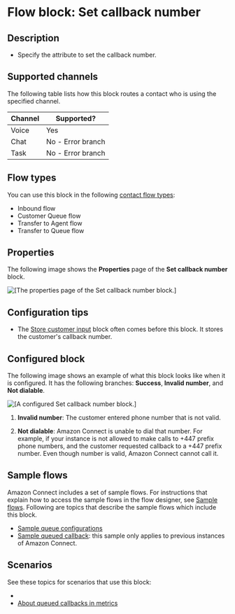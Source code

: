 # Flow block: Set callback number<a name="set-callback-number"></a>

## Description<a name="set-callback-number-description"></a>
+ Specify the attribute to set the callback number\.

## Supported channels<a name="set-callback-channels"></a>

The following table lists how this block routes a contact who is using the specified channel\. 


| Channel | Supported? | 
| --- | --- | 
| Voice | Yes | 
| Chat | No \- Error branch | 
| Task | No \- Error branch | 

## Flow types<a name="set-callback-number-types"></a>

You can use this block in the following [contact flow types](create-contact-flow.md#contact-flow-types):
+ Inbound flow
+ Customer Queue flow
+ Transfer to Agent flow
+ Transfer to Queue flow

## Properties<a name="set-callback-number-properties"></a>

The following image shows the **Properties** page of the **Set callback number** block\.

![\[The properties page of the Set callback number block.\]](http://docs.aws.amazon.com/connect/latest/adminguide/images/set-callback-number.png)

## Configuration tips<a name="set-callback-number-tips"></a>
+ The [Store customer input](store-customer-input.md) block often comes before this block\. It stores the customer's callback number\.

## Configured block<a name="set-callback-number-configured"></a>

The following image shows an example of what this block looks like when it is configured\. It has the following branches: **Success**, **Invalid number**, and **Not dialable**\.

![\[A configured Set callback number block.\]](http://docs.aws.amazon.com/connect/latest/adminguide/images/set-callback-number-configured.png)

1. **Invalid number**: The customer entered phone number that is not valid\.

1. **Not dialable**: Amazon Connect is unable to dial that number\. For example, if your instance is not allowed to make calls to \+447 prefix phone numbers, and the customer requested callback to a \+447 prefix number\. Even though number is valid, Amazon Connect cannot call it\. 

## Sample flows<a name="set-callback-number-samples"></a>

Amazon Connect includes a set of sample flows\. For instructions that explain how to access the sample flows in the flow designer, see [Sample flows](contact-flow-samples.md)\. Following are topics that describe the sample flows which include this block\.
+ [Sample queue configurations](sample-queue-configurations.md)
+ [Sample queued callback](sample-queued-callback.md): this sample only applies to previous instances of Amazon Connect\.

## Scenarios<a name="set-callback-number-scenarios"></a>

See these topics for scenarios that use this block:
+ [](setup-queued-cb.md)
+ [About queued callbacks in metrics](about-queued-callbacks.md)
